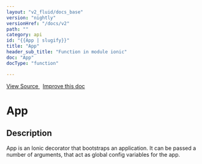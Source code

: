 ```yaml
---
layout: "v2_fluid/docs_base"
version: "nightly"
versionHref: "/docs/v2"
path: ""
category: api
id: "{{App | slugify}}"
title: "App"
header_sub_title: "Function in module ionic"
doc: "App"
docType: "function"

---
```





<div class="improve-docs">
  <a href='http://github.com/driftyco/ionic2/tree/master/ionic/config/decorators.ts#L114'>
    View Source
  </a>
  &nbsp;
  <a href='http://github.com/driftyco/ionic2/edit/master/ionic/config/decorators.ts#L114'>
    Improve this doc
  </a>

</div>




<h1 class="api-title">


App






</h1>






<h2>Description</h2>

<p>App is an Ionic decorator that bootstraps an application. It can be passed a number of arguments, that act as global config variables for the app.</p>




<!-- end content block -->


<!-- end body block -->

